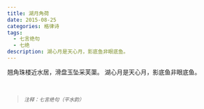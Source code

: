 ```yaml
---
title: 湖月角荷
date: 2015-08-25
categories: 格律诗
tags:
  - 七言绝句
  - 七绝
description: 湖心月是天心月，影底鱼非眼底鱼。
---
```


翘角珠楼近水居，滑盘玉坠采芙蕖。
湖心月是天心月，影底鱼非眼底鱼。

<br/>
<blockquote>
<p><small><i>注释：七言绝句（平水韵）</i></small></p>
</blockquote>